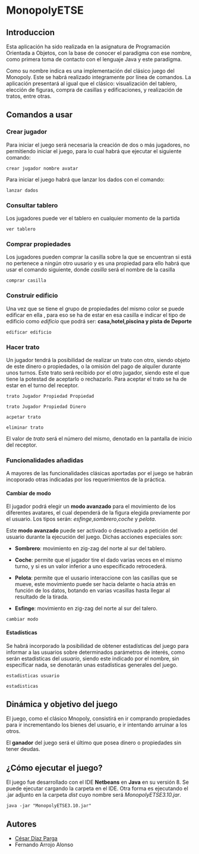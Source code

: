# MonopolyETSE
## Introduccion
Esta aplicación ha sido realizada en la asignatura de Programación Orientada a Objetos, con la base de conocer el paradigma con ese nombre, como primera toma de contacto con el lenguaje Java y este paradigma.

Como su nombre indica es una implementación del clásico juego del Monopoly. Este se habrá realizado integramente por línea de comandos. La aplicación presentará al igual que el clásico: visualización del tablero, elección de figuras, compra de casillas y edificaciones, y realización de tratos, entre otras.

## Comandos a usar
### Crear jugador
Para iniciar el juego será necesaria la creación de dos o más jugadores, no permitiendo iniciar el juego, para lo cual habrá que ejecutar el siguiente comando:

  ```
 crear jugador nombre avatar
  ```
Para iniciar el juego habrá que lanzar los dados con el comando:
  ```
 lanzar dados
  ```
  
### Consultar tablero
Los jugadores puede ver el tablero en cualquier momento de la partida

  ```
 ver tablero
  ```
### Comprar propiedades
Los jugadores pueden comprar la casilla sobre la que se encuentran si está no pertenece a ningún otro uusario y es una propiedad para ello habrá que usar el comando siguiente, donde *casilla* será el nombre de la casilla

 ```
 comprar casilla
  ```
### Construir edificio
Una vez que se tiene el grupo de propiedades del mismo color se puede edificar en ella , para eso se ha de estar en esa casilla e indicar el tipo de edificio como *edificio* que podrá ser: **casa,hotel,piscina y pista de Deporte**

 ```
 edificar edificio
  ```
### Hacer trato
Un jugador tendrá la posibilidad de realizar un trato con otro, siendo objeto de este dinero o propiedades, o la omisión del pago de alquiler durante unos turnos. Este trato será recibido por el otro jugador, siendo este el que tiene la potestad de aceptarlo o rechazarlo. Para aceptar el trato se ha de estar en el turno del receptor.


 ```
 trato Jugador Propiedad Propiedad
 
 trato Jugador Propiedad Dinero
 
 acpetar trato 
 
 eliminar trato 
  ```
El valor de *trato* será el número del mismo, denotado en la pantalla de inicio del receptor.

### Funcionalidades añadidas
A mayores de las funcionalidades clásicas aportadas por el juego se habrán incoporado otras indicadas por los requerimientos de la práctica.
#### Cambiar de modo
El jugador podrá elegir un **modo avanzado** para el movimiento de los diferentes avatares, el cual dependerá de la figura elegida previamente por el usuario. Los tipos serán: *esfinge*,*sombrero*,*coche* y *pelota*.

Este **modo avanzado** puede ser activado o desactivado a petición del usuario durante la ejecución del juego. Dichas acciones especiales son:

* **Sombrero**: movimiento en zig-zag del norte al sur del tablero.

* **Coche**: permite que el jugador tire el dado varias veces en el mismo turno, y si es un valor inferior a uno especificado retrocederá.

* **Pelota**: permite que el uusario interaccione con las casillas que se mueve, este movimiento puede ser hacia delante o hacia atrás en función de los datos, botando en varias vcasillas hasta llegar al resultado de la tirada.

* **Esfinge**: movimiento en zig-zag del norte al sur del talero.


 ```
 cambiar modo
  ```

#### Estadísticas
Se habrá incorporado la posibilidad de obtener estadísticas del juego para informar a las usuarios sobre determinados parámetros de interés, como serán estadisticas del *usuario*, siendo este indicado por el nombre, sin especificar nada, se denotarán unas estadísticas generales del juego.


 ```
 estadisticas usuario
 
 estadisticas
  ```

## Dinámica y objetivo del juego

El juego, como el clásico Mnopoly, consistirá en ir comprando propiedades para ir incrementando los bienes del usuario, e ir intentando arruinar a los otros.

El **ganador** del juego será el último que posea dinero o propiedades sin tener deudas.

## ¿Cómo ejecutar el juego?
El juego fue desarrollado con el IDE **Netbeans** en **Java** en su versión 8. Se puede ejecutar cargando la carpeta en el IDE. Otra forma es ejecutando el .jar adjunto en la carpeta *dist* cuyo nombre será *MonopolyETSE3.10.jar*.

  ```
java -jar "MonopolyETSE3.10.jar" 
  ```
## Autores
* [César Díaz Parga](https://github.com/cesdp)
* Fernando Arrojo Alonso

